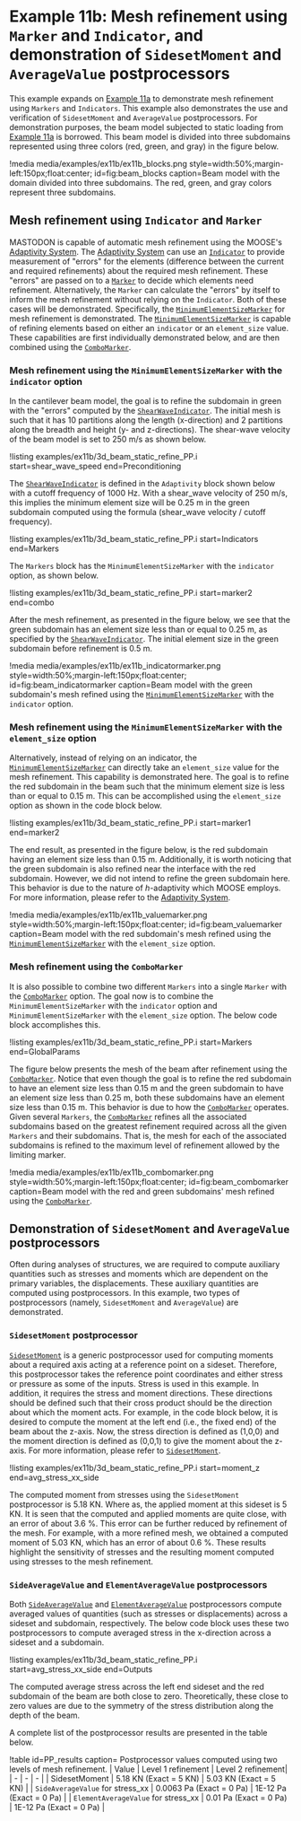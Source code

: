 # Example 11b: Mesh refinement using `Marker` and `Indicator`, and demonstration of `SidesetMoment` and `AverageValue` postprocessors

This example expands on [Example 11a](examples/example11a.md) to demonstrate mesh refinement using `Markers` and `Indicators`. This example also demonstrates the use and verification of `SidesetMoment` and `AverageValue` postprocessors. For demonstration purposes,
the beam model subjected to static loading from [Example 11a](examples/example11a.md) is borrowed. This beam model is divided into three subdomains represented using three colors (red, green, and gray) in the figure below.

!media media/examples/ex11b/ex11b_blocks.png
       style=width:50%;margin-left:150px;float:center;
       id=fig:beam_blocks
       caption=Beam model with the domain divided into three subdomains. The red, green, and gray colors represent three subdomains.

## Mesh refinement using `Indicator` and `Marker`

MASTODON is capable of automatic mesh refinement using the MOOSE's [Adaptivity System](syntax/Adaptivity/index.md). The [Adaptivity System](syntax/Adaptivity/index.md) can use an [`Indicator`](/Adaptivity/Indicators/index.md) to provide measurement of "errors" for the elements (difference between the current and required refinements) about the required mesh refinement. These "errors" are passed on to a [`Marker`](/Adaptivity/Markers/index.md) to decide which elements need refinement. Alternatively, the `Marker` can calculate the "errors" by itself to inform the mesh refinement without relying on the `Indicator`. Both of these cases will be demonstrated. Specifically, the [`MinimumElementSizeMarker`](markers/MinimumElementSizeMarker.md) for mesh refinement is demonstrated. The [`MinimumElementSizeMarker`](markers/MinimumElementSizeMarker.md) is capable of refining elements based on either an `indicator` or an `element_size` value. These capabilities are first individually demonstrated below, and are then combined using the [`ComboMarker`](/markers/ComboMarker.md).

### Mesh refinement using the `MinimumElementSizeMarker` with the `indicator` option

In the cantilever beam model, the goal is to refine the subdomain in green with the "errors" computed by the [`ShearWaveIndicator`](indicators/ShearWaveIndicator.md). The initial mesh is such that it has 10 partitions along the length (x-direction) and 2 partitions along the breadth and height (y- and z-directions). The shear-wave velocity of the beam model is set to 250 m/s as shown below.

!listing examples/ex11b/3d_beam_static_refine_PP.i
         start=shear_wave_speed
         end=Preconditioning

The [`ShearWaveIndicator`](indicators/ShearWaveIndicator.md) is defined in the `Adaptivity` block shown below with a cutoff frequency of 1000 Hz. With a shear_wave velocity of 250 m/s, this implies the minimum element size will be 0.25 m in the green subdomain computed using the formula (shear_wave velocity / cutoff frequency).

!listing examples/ex11b/3d_beam_static_refine_PP.i
         start=Indicators
         end=Markers

The `Markers` block has the `MinimumElementSizeMarker` with the `indicator` option, as shown below.

!listing examples/ex11b/3d_beam_static_refine_PP.i
         start=marker2
         end=combo

 After the mesh refinement, as presented in the figure below, we see that the green subdomain has an element size less than or equal to 0.25 m, as specified by the [`ShearWaveIndicator`](indicators/ShearWaveIndicator.md). The initial element size in the green subdomain before refinement is 0.5 m.

!media media/examples/ex11b/ex11b_indicatormarker.png
      style=width:50%;margin-left:150px;float:center;
      id=fig:beam_indicatormarker
      caption=Beam model with the green subdomain's mesh refined using the [`MinimumElementSizeMarker`](markers/MinimumElementSizeMarker.md) with the `indicator` option.

### Mesh refinement using the `MinimumElementSizeMarker` with the `element_size` option

Alternatively, instead of relying on an indicator, the [`MinimumElementSizeMarker`](markers/MinimumElementSizeMarker.md) can directly take an `element_size` value for the mesh refinement. This capability is demonstrated here. The goal is to refine the red subdomain in the beam such that the minimum element size is less than or equal to 0.15 m. This can be accomplished using the `element_size` option as shown in the code block below.

!listing examples/ex11b/3d_beam_static_refine_PP.i
         start=marker1
         end=marker2

The end result, as presented in the figure below, is the red subdomain having an element size less than 0.15 m. Additionally, it is worth noticing that the green subdomain is also refined near the interface with the red subdomain. However, we did not intend to refine the green subdomain here. This behavior is due to the nature of $h$-adaptivity which MOOSE employs. For more information, please refer to the [Adaptivity System](syntax/Adaptivity/index.md).

!media media/examples/ex11b/ex11b_valuemarker.png
      style=width:50%;margin-left:150px;float:center;
      id=fig:beam_valuemarker
      caption=Beam model with the red subdomain's mesh refined using the [`MinimumElementSizeMarker`](markers/MinimumElementSizeMarker.md) with the `element_size` option.

### Mesh refinement using the `ComboMarker`

It is also possible to combine two different `Markers` into a single `Marker` with the [`ComboMarker`](/markers/ComboMarker.md) option. The goal now is to combine the `MinimumElementSizeMarker` with the `indicator` option and `MinimumElementSizeMarker` with the `element_size` option. The below code block accomplishes this.

!listing examples/ex11b/3d_beam_static_refine_PP.i
         start=Markers
         end=GlobalParams

The figure below presents the mesh of the beam after refinement using the [`ComboMarker`](/markers/ComboMarker.md). Notice that even though the goal is to refine the red subdomain to have an element size less than 0.15 m and the green subdomain to have an element size less than 0.25 m, both these subdomains have an element size less than 0.15 m. This behavior is due to how the [`ComboMarker`](/markers/ComboMarker.md) operates. Given several `Markers`, the [`ComboMarker`](/markers/ComboMarker.md) refines all the associated subdomains based on the greatest refinement required across all the given `Markers` and their subdomains. That is, the mesh for each of the associated subdomains is refined to the maximum level of refinement allowed by the limiting marker.

!media media/examples/ex11b/ex11b_combomarker.png
      style=width:50%;margin-left:150px;float:center;
      id=fig:beam_combomarker
      caption=Beam model with the red and green subdomains' mesh refined using the [`ComboMarker`](/markers/ComboMarker.md).

## Demonstration of `SidesetMoment` and `AverageValue` postprocessors

Often during analyses of structures, we are required to compute auxiliary quantities such as stresses and moments which are dependent on the primary variables, the displacements. These auxiliary quantities are computed using postprocessors. In this example, two types of postprocessors (namely, `SidesetMoment` and `AverageValue`) are demonstrated.

### `SidesetMoment` postprocessor

[`SidesetMoment`](/postprocessors/SidesetMoment.md) is a generic postprocessor used for computing moments about a required axis acting at a reference point on a sideset. Therefore, this postprocessor takes the reference point coordinates and either stress or pressure as some of the inputs. Stress is used in this example. In addition, it requires the stress and moment directions. These directions should be defined such that their cross product should be the direction about which the moment acts. For example, in the code block below, it is desired to compute the moment at the left end (i.e., the fixed end) of the beam about the z-axis. Now, the stress direction is defined as (1,0,0) and the moment direction is defined as (0,0,1) to give the moment about the z-axis. For more information, please refer to [`SidesetMoment`](/postprocessors/SidesetMoment.md).

!listing examples/ex11b/3d_beam_static_refine_PP.i
         start=moment_z
         end=avg_stress_xx_side

The computed moment from stresses using the `SidesetMoment` postprocessor is 5.18 KN. Where as, the applied moment at this sideset is 5 KN. It is seen that the computed and applied moments are quite close, with an error of about 3.6 %. This error can be further reduced by refinement of the mesh. For example, with a more refined mesh, we obtained a computed moment of 5.03 KN, which has an error of about 0.6 %. These results highlight the sensitivity of stresses and the resulting moment computed using stresses to the mesh refinement.

### `SideAverageValue` and `ElementAverageValue` postprocessors

Both [`SideAverageValue`](/postprocessors/SideAverageValue.md) and [`ElementAverageValue`](/postprocessors/ElementAverageValue.md) postprocessors compute averaged values of quantities (such as stresses or displacements) across a sideset and subdomain, respectively. The below code block uses these two postprocessors to compute averaged stress in the x-direction across a sideset and a subdomain.

!listing examples/ex11b/3d_beam_static_refine_PP.i
         start=avg_stress_xx_side
         end=Outputs

The computed average stress across the left end sideset and the red subdomain of the beam are both close to zero. Theoretically, these close to zero values are due to the symmetry of the stress distribution along the depth of the beam.

A complete list of the postprocessor results are presented in the table below.

!table id=PP_results caption= Postprocessor values computed using two levels of mesh refinement.
| Value | Level 1 refinement | Level 2 refinement|
| - | - | - |
| SidesetMoment | 5.18 KN (Exact = 5 KN) | 5.03 KN (Exact = 5 KN) |
| `SideAverageValue` for stress_xx | 0.0063 Pa (Exact = 0 Pa) | 1E-12 Pa (Exact = 0 Pa) |
| `ElementAverageValue` for stress_xx | 0.01 Pa (Exact = 0 Pa) | 1E-12 Pa (Exact = 0 Pa) |
